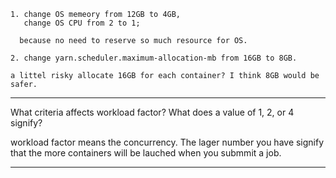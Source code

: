 ~~~~
1. change OS memeory from 12GB to 4GB,
   change OS CPU from 2 to 1;
   
  because no need to reserve so much resource for OS.
 ~~~~~
 ~~~~  
2. change yarn.scheduler.maximum-allocation-mb from 16GB to 8GB. 

a littel risky allocate 16GB for each container? I think 8GB would be safer.

~~~~
----
What criteria affects workload factor? What does a value of 1, 2, or 4 signify?

workload factor means the concurrency. The lager number you have signify that the more containers will be lauched when you submmit a job.

----
